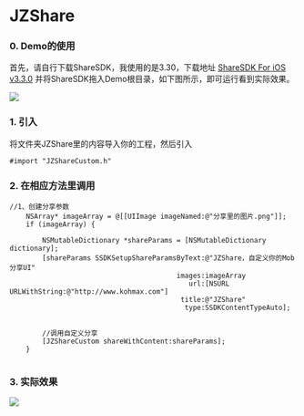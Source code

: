 # JZShare
### 0. Demo的使用

首先，请自行下载ShareSDK，我使用的是3.30，下载地址 [ShareSDK For iOS v3.3.0](http://www.mob.com/#/downloadDetail/ShareSDK/ios)
并将ShareSDK拖入Demo根目录，如下图所示，即可运行看到实际效果。

![](http://img.blog.csdn.net/20160528062006681)

### 1. 引入

将文件夹JZShare里的内容导入你的工程，然后引入

```
#import "JZShareCustom.h"
```

### 2. 在相应方法里调用

```
//1、创建分享参数
    NSArray* imageArray = @[[UIImage imageNamed:@"分享里的图片.png"]];
    if (imageArray) {
        
        NSMutableDictionary *shareParams = [NSMutableDictionary dictionary];
        [shareParams SSDKSetupShareParamsByText:@"JZShare，自定义你的Mob分享UI"
                                         images:imageArray
                                            url:[NSURL URLWithString:@"http://www.kohmax.com"]
                                          title:@"JZShare"
                                           type:SSDKContentTypeAuto];
        
        
        //调用自定义分享
        [JZShareCustom shareWithContent:shareParams];
    }
    
```

### 3. 实际效果
![](http://img.blog.csdn.net/20160528062222010)

